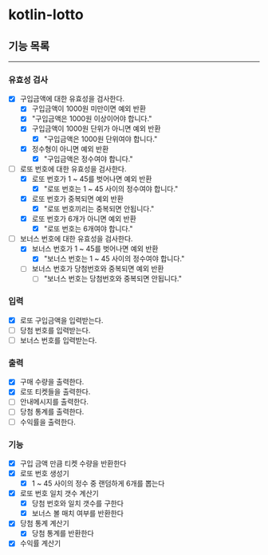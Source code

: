 # kotlin-lotto

## 기능 목록
---

### 유효성 검사

- [x] 구입금액에 대한 유효성을 검사한다.
    - [x] 구입금액이 1000원 미만이면 예외 반환
    - [x] "구입금액은 1000원 이상이어야 합니다."
    - [x] 구입금액이 1000원 단위가 아니면 예외 반환
        - [x] "구입금액은 1000원 단위여야 합니다."
    - [x] 정수형이 아니면 예외 반환
        - [x] "구입금액은 정수여야 합니다."

- [ ] 로또 번호에 대한 유효성을 검사한다.
    - [x] 로또 번호가 1 ~ 45를 벗어나면 예외 반환
        - [x] "로또 번호는 1 ~ 45 사이의 정수여야 합니다."
    - [x] 로또 번호가 중복되면 예외 반환
        - [x] "로또 번호끼리는 중복되면 안됩니다."
    - [x] 로또 번호가 6개가 아니면 예외 반환
        - [x] "로또 번호는 6개여야 합니다."

- [ ] 보너스 번호에 대한 유효성을 검사한다.
    - [x] 보너스 번호가 1 ~ 45를 벗어나면 예외 반환
        - [x] "보너스 번호는 1 ~ 45 사이의 정수여야 합니다."
    - [ ] 보너스 번호가 당첨번호와 중복되면 예외 반환
        - [ ] "보너스 번호는 당첨번호와 중복되면 안됩니다."

### 입력

- [x] 로또 구입금액을 입력받는다.
- [ ] 당첨 번호를 입력받는다.
- [ ] 보너스 번호를 입력받는다.

### 출력

- [x] 구매 수량을 출력한다.
- [x] 로또 티켓들을 출력한다.
- [ ] 안내메시지를 출력한다.
- [ ] 당첨 통계를 출력한다.
- [ ] 수익률을 출력한다.

### 기능

- [x] 구입 금액 만큼 티켓 수량을 반환한다
- [x] 로또 번호 생성기
    - [x] 1 ~ 45 사이의 정수 중 랜덤하게 6개를 뽑는다
- [x] 로또 번호 일치 갯수 계산기
    - [x] 당첨 번호와 일치 갯수를 구한다
    - [x] 보너스 볼 매치 여부를 반환한다
- [x] 당첨 통계 계산기
    - [x] 당첨 통계를 반환한다
- [x] 수익률 계산기
